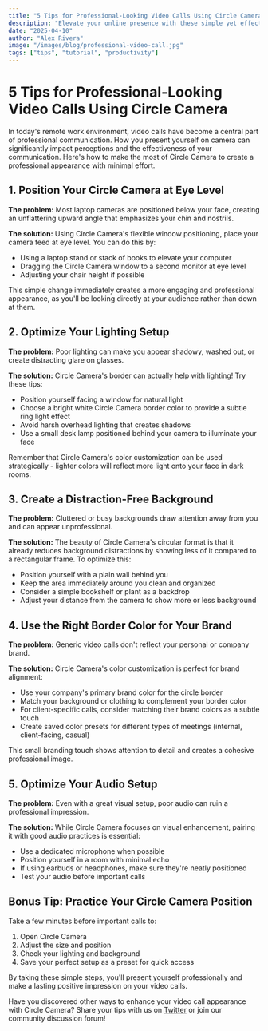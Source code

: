```yaml
---
title: "5 Tips for Professional-Looking Video Calls Using Circle Camera"
description: "Elevate your online presence with these simple yet effective tips for improving your video call quality and appearance."
date: "2025-04-10"
author: "Alex Rivera"
image: "/images/blog/professional-video-call.jpg"
tags: ["tips", "tutorial", "productivity"]
---
```


# 5 Tips for Professional-Looking Video Calls Using Circle Camera

In today's remote work environment, video calls have become a central part of professional communication. How you present yourself on camera can significantly impact perceptions and the effectiveness of your communication. Here's how to make the most of Circle Camera to create a professional appearance with minimal effort.

## 1. Position Your Circle Camera at Eye Level

**The problem:** Most laptop cameras are positioned below your face, creating an unflattering upward angle that emphasizes your chin and nostrils.

**The solution:** Using Circle Camera's flexible window positioning, place your camera feed at eye level. You can do this by:
- Using a laptop stand or stack of books to elevate your computer
- Dragging the Circle Camera window to a second monitor at eye level
- Adjusting your chair height if possible

This simple change immediately creates a more engaging and professional appearance, as you'll be looking directly at your audience rather than down at them.

## 2. Optimize Your Lighting Setup

**The problem:** Poor lighting can make you appear shadowy, washed out, or create distracting glare on glasses.

**The solution:** Circle Camera's border can actually help with lighting! Try these tips:
- Position yourself facing a window for natural light
- Choose a bright white Circle Camera border color to provide a subtle ring light effect
- Avoid harsh overhead lighting that creates shadows
- Use a small desk lamp positioned behind your camera to illuminate your face

Remember that Circle Camera's color customization can be used strategically - lighter colors will reflect more light onto your face in dark rooms.

## 3. Create a Distraction-Free Background

**The problem:** Cluttered or busy backgrounds draw attention away from you and can appear unprofessional.

**The solution:** The beauty of Circle Camera's circular format is that it already reduces background distractions by showing less of it compared to a rectangular frame. To optimize this:
- Position yourself with a plain wall behind you
- Keep the area immediately around you clean and organized
- Consider a simple bookshelf or plant as a backdrop
- Adjust your distance from the camera to show more or less background

## 4. Use the Right Border Color for Your Brand

**The problem:** Generic video calls don't reflect your personal or company brand.

**The solution:** Circle Camera's color customization is perfect for brand alignment:
- Use your company's primary brand color for the circle border
- Match your background or clothing to complement your border color
- For client-specific calls, consider matching their brand colors as a subtle touch
- Create saved color presets for different types of meetings (internal, client-facing, casual)

This small branding touch shows attention to detail and creates a cohesive professional image.

## 5. Optimize Your Audio Setup

**The problem:** Even with a great visual setup, poor audio can ruin a professional impression.

**The solution:** While Circle Camera focuses on visual enhancement, pairing it with good audio practices is essential:
- Use a dedicated microphone when possible
- Position yourself in a room with minimal echo
- If using earbuds or headphones, make sure they're neatly positioned
- Test your audio before important calls

## Bonus Tip: Practice Your Circle Camera Position

Take a few minutes before important calls to:
1. Open Circle Camera
2. Adjust the size and position
3. Check your lighting and background
4. Save your perfect setup as a preset for quick access

By taking these simple steps, you'll present yourself professionally and make a lasting positive impression on your video calls.

Have you discovered other ways to enhance your video call appearance with Circle Camera? Share your tips with us on [Twitter](https://twitter.com/circlecamera) or join our community discussion forum!